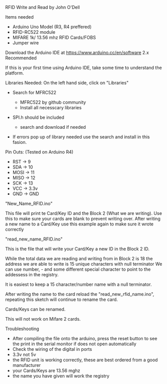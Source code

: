 RFID Write and Read by John O'Dell

Items needed
  - Arduino Uno Model (R3, R4 preffered)
  - RFID-RC522 module
  - MIFARE 1k/ 13.56 mhz RFID Cards/FOBS
  - Jumper wire

Download the Arduino IDE at https://www.arduino.cc/en/software
2.x Recommended

If this is your first time using Arduino IDE, take some time to understand the platform.

Libraries Needed:
On the left hand side, click on "Libraries"

  - Search for MFRC522
    - MFRC522 by github community
    - Install all necesscary libraries
  
  - SPI.h should be included
    - search and download if needed

  - If errors pop up of library needed use the search and install in this fasion.

Pin Outs: (Tested on Arduino R4)
  - RST -> 9
  - SDA -> 10
  - MOSI -> 11
  - MISO -> 12
  - SCK -> 13
  - VCC -> 3.3v
  - GND -> GND

"New_Name_RFID.ino"

This file will print te Card/Key ID and the Block 2 (What we are writing). Use this to make sure your cards are blank to prevent writing over.
After writing a new name to a Card/Key use this example again to make sure it wrote correctly

"read_new_name_RFID.ino"

This is the file that will write your Card/Key a new ID in the Block 2 ID.

While the total data we are reading and writing from in Block 2 is 18 the address we are able to write is 15 unique characters with null terminator
We can use number, - and some different special character to point to the addessess in the registry.

It is easiest to keep a 15 character/number name with a null terminator.

After writing the name to the card reload the "read_new_rfid_name.ino", repeating this sketch will continue to rename the card. 

Cards/Keys can be renamed. 

This will not work on Mifare 2 cards. 

Troubleshooting

- After compiling the file onto the arduino, press the reset button to see the print in the serial monitor if does not open automatically
- Check the wiring of the digital in ports
- 3.3v not 5v
- the RFID unit is working correctly, these are best ordered from a good manufacturer
- your Cards/Keys are 13.56 mghz
- the name you have given will work the registry

